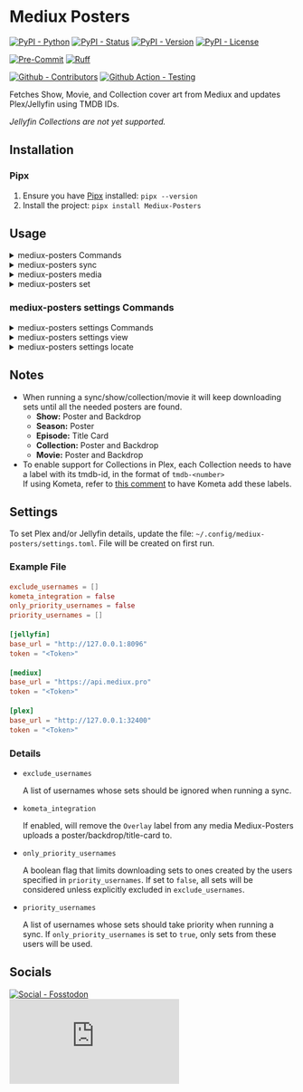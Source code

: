 # Mediux Posters

[![PyPI - Python](https://img.shields.io/pypi/pyversions/Mediux-Posters.svg?logo=PyPI&label=Python&style=flat-square)](https://pypi.python.org/pypi/Mediux-Posters/)
[![PyPI - Status](https://img.shields.io/pypi/status/Mediux-Posters.svg?logo=PyPI&label=Status&style=flat-square)](https://pypi.python.org/pypi/Mediux-Posters/)
[![PyPI - Version](https://img.shields.io/pypi/v/Mediux-Posters.svg?logo=PyPI&label=Version&style=flat-square)](https://pypi.python.org/pypi/Mediux-Posters/)
[![PyPI - License](https://img.shields.io/pypi/l/Mediux-Posters.svg?logo=PyPI&label=License&style=flat-square)](https://opensource.org/licenses/MIT)

[![Pre-Commit](https://img.shields.io/badge/pre--commit-enabled-brightgreen?logo=pre-commit&style=flat-square)](https://github.com/pre-commit/pre-commit)
[![Ruff](https://img.shields.io/badge/ruff-enabled-brightgreen?logo=ruff&style=flat-square)](https://github.com/astral-sh/ruff)

[![Github - Contributors](https://img.shields.io/github/contributors/Buried-In-Code/Mediux-Posters.svg?logo=Github&label=Contributors&style=flat-square)](https://github.com/Buried-In-Code/Mediux-Posters/graphs/contributors)
[![Github Action - Testing](https://img.shields.io/github/actions/workflow/status/Buried-In-Code/Mediux-Posters/testing.yaml?branch=main&logo=Github&label=Testing&style=flat-square)](https://github.com/Buried-In-Code/Mediux-Posters/actions/workflows/testing.yaml)

Fetches Show, Movie, and Collection cover art from Mediux and updates Plex/Jellyfin using TMDB IDs.

_Jellyfin Collections are not yet supported._

## Installation

### Pipx

1. Ensure you have [Pipx](https://pipx.pypa.io/stable/) installed: `pipx --version`
2. Install the project: `pipx install Mediux-Posters`

## Usage

<details><summary>mediux-posters Commands</summary>

  <!-- RICH-CODEX hide_command: true -->
  ![`uv run mediux-posters --help`](docs/img/mediux-posters.svg)

</details>
<details><summary>mediux-posters sync</summary>

  <!-- RICH-CODEX hide_command: true -->
  ![`uv run mediux-posters sync --help`](docs/img/mediux-posters_sync.svg)

</details>
<details><summary>mediux-posters media</summary>

  <!-- RICH-CODEX hide_command: true -->
  ![`uv run mediux-posters media --help`](docs/img/mediux-posters_media.svg)

</details>
<details><summary>mediux-posters set</summary>

  <!-- RICH-CODEX hide_command: true -->
  ![`uv run mediux-posters set --help`](docs/img/mediux-posters_set.svg)

</details>

### mediux-posters settings Commands

<details><summary>mediux-posters settings Commands</summary>

  <!-- RICH-CODEX hide_command: true -->
  ![`uv run mediux-posters settings --help`](docs/img/mediux-posters_settings.svg)

</details>
<details><summary>mediux-posters settings view</summary>

  <!-- RICH-CODEX hide_command: true -->
  ![`uv run mediux-posters settings view --help`](docs/img/mediux-posters_settings_view.svg)

</details>
<details><summary>mediux-posters settings locate</summary>

  <!-- RICH-CODEX hide_command: true -->
  ![`uv run mediux-posters settings locate --help`](docs/img/mediux-posters_settings_locate.svg)

</details>

## Notes

- When running a sync/show/collection/movie it will keep downloading sets until all the needed posters are found.
  - **Show:** Poster and Backdrop
  - **Season:** Poster
  - **Episode:** Title Card
  - **Collection:** Poster and Backdrop
  - **Movie:** Poster and Backdrop
- To enable support for Collections in Plex, each Collection needs to have a label with its tmdb-id, in the format of `tmdb-<number>`\
  If using Kometa, refer to [this comment](https://github.com/Buried-In-Code/Mediux-Posters/issues/12#issuecomment-2622002859) to have Kometa add these labels.

## Settings

To set Plex and/or Jellyfin details, update the file: `~/.config/mediux-posters/settings.toml`.
File will be created on first run.

### Example File

```toml
exclude_usernames = []
kometa_integration = false
only_priority_usernames = false
priority_usernames = []

[jellyfin]
base_url = "http://127.0.0.1:8096"
token = "<Token>"

[mediux]
base_url = "https://api.mediux.pro"
token = "<Token>"

[plex]
base_url = "http://127.0.0.1:32400"
token = "<Token>"
```

### Details

- `exclude_usernames`

  A list of usernames whose sets should be ignored when running a sync.

- `kometa_integration`

  If enabled, will remove the `Overlay` label from any media Mediux-Posters uploads a poster/backdrop/title-card to.

- `only_priority_usernames`

  A boolean flag that limits downloading sets to ones created by the users specified in `priority_usernames`.
  If set to `false`, all sets will be considered unless explicitly excluded in `exclude_usernames`.

- `priority_usernames`

  A list of usernames whose sets should take priority when running a sync.
  If `only_priority_usernames` is set to `true`, only sets from these users will be used.

## Socials

[![Social - Fosstodon](https://img.shields.io/badge/%40BuriedInCode-teal?label=Fosstodon&logo=mastodon&style=for-the-badge)](https://fosstodon.org/@BuriedInCode)\
[![Social - Matrix](https://img.shields.io/matrix/The-Dev-Environment:matrix.org?label=The-Dev-Environment&logo=matrix&style=for-the-badge)](https://matrix.to/#/#The-Dev-Environment:matrix.org)

